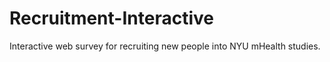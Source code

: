 # Recruitment-Interactive
Interactive web survey for recruiting new people into NYU mHealth studies.
